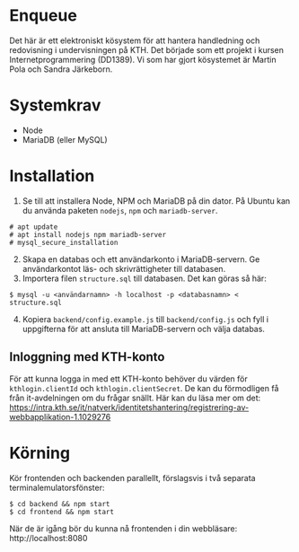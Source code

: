 # Enqueue
Det här är ett elektroniskt kösystem för att hantera handledning och redovisning i undervisningen på KTH. Det började som ett projekt i kursen Internetprogrammering (DD1389). Vi som har gjort kösystemet är Martin Pola och Sandra Järkeborn.

# Systemkrav
- Node
- MariaDB (eller MySQL)

# Installation
1. Se till att installera Node, NPM och MariaDB på din dator. På Ubuntu kan du använda paketen `nodejs`, `npm` och `mariadb-server`.
```
# apt update
# apt install nodejs npm mariadb-server
# mysql_secure_installation
```
2. Skapa en databas och ett användarkonto i MariaDB-servern. Ge användarkontot läs- och skrivrättigheter till databasen.
3. Importera filen `structure.sql` till databasen. Det kan göras så här:
```
$ mysql -u <användarnamn> -h localhost -p <databasnamn> < structure.sql
```
4. Kopiera `backend/config.example.js` till `backend/config.js` och fyll i uppgifterna för att ansluta till MariaDB-servern och välja databas.

## Inloggning med KTH-konto
För att kunna logga in med ett KTH-konto behöver du värden för `kthlogin.clientId` och `kthlogin.clientSecret`. De kan du förmodligen få från it-avdelningen om du frågar snällt. Här kan du läsa mer om det:  
https://intra.kth.se/it/natverk/identitetshantering/registrering-av-webbapplikation-1.1029276

# Körning
Kör frontenden och backenden parallellt, förslagsvis i två separata terminalemulatorsfönster:
```
$ cd backend && npm start
$ cd frontend && npm start
```
När de är igång bör du kunna nå frontenden i din webbläsare:
http://localhost:8080
